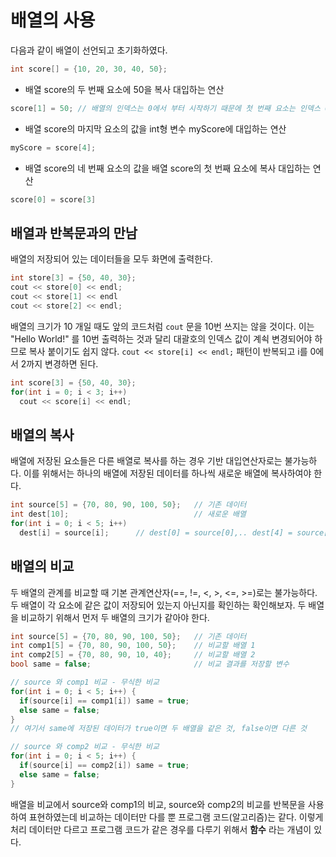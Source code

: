 # 배열의 사용 

다음과 같이 배열이 선언되고 초기화하였다.

```C++
int score[] = {10, 20, 30, 40, 50};
```
* 배열 score의 두 번째 요소에 50을 복사 대입하는 연산
```C++
score[1] = 50; // 배열의 인덱스는 0에서 부터 시작하기 때문에 첫 번째 요소는 인덱스 0, 두 번째 요소는 인덱스 1...
```

* 배열 score의 마지막 요소의 값을 int형 변수 myScore에 대입하는 연산 
```C++
myScore = score[4];
```

* 배열 score의 네 번째 요소의 값을 배열 score의 첫 번째 요소에 복사 대입하는 연산
```C++
score[0] = score[3]
```

## 배열과 반복문과의 만남

배열의 저장되어 있는 데이터들을 모두 화면에 출력한다.
```C++
int store[3] = {50, 40, 30};
cout << store[0] << endl;
cout << store[1] << endl
cout << store[2] << endl;
```
배열의 크기가 10 개일 때도 앞의 코드처럼 ```cout``` 문을 10번 쓰지는 않을 것이다.
이는 "Hello World!" 를 10번 출력하는 것과 달리 대괄호의 인덱스 값이 계쇡 변경되어야 하므로 복사 붙이기도 쉽지 않다.
```cout << store[i] << endl;``` 패턴이 반복되고 i를 0에서 2까지 변경하면 된다.

```C++
int score[3] = {50, 40, 30};
for(int i = 0; i < 3; i++) 
  cout << score[i] << endl; 
```
## 배열의 복사

배열에 저장된 요소들은 다른 배열로 복사를 하는 경우 기반 대입연산자로는 불가능하다. 
이를 위해서는 하나의 배열에 저장된 데이터를 하나씩 새로운 배열에 복사하여야 한다.
```C++
int source[5] = {70, 80, 90, 100, 50};   // 기존 데이터
int dest[10];                            // 새로운 배열 
for(int i = 0; i < 5; i++) 
  dest[i] = source[i];      // dest[0] = source[0],.. dest[4] = source[4]
```
## 배열의 비교 

두 배열의 관계를 비교할 때 기본 관계연산자(==, !=, <, >, <=, >=)로는 불가능하다.
두 배열이 각 요소에 같은 값이 저장되어 있는지 아닌지를 확인하는 확인해보자.
두 배열을 비교하기 위해서 먼저 두 배열의 크기가 같아야 한다. 

```C++
int source[5] = {70, 80, 90, 100, 50};   // 기존 데이터
int comp1[5] = {70, 80, 90, 100, 50};    // 비교할 배열 1
int comp2[5] = {70, 80, 90, 10, 40};     // 비교할 배열 2
bool same = false;                       // 비교 결과를 저장할 변수

// source 와 comp1 비교 - 무식한 비교 
for(int i = 0; i < 5; i++) {
  if(source[i] == comp1[i]) same = true;
  else same = false;
}
// 여기서 same에 저장된 데이터가 true이면 두 배열을 같은 것, false이면 다른 것 

// source 와 comp2 비교 - 무식한 비교
for(int i = 0; i < 5; i++) {
  if(source[i] == comp2[i]) same = true;
  else same = false;
}
```

배열을 비교에서 source와 comp1의 비교, source와 comp2의 비교를 반복문을 사용하여 표현하였는데
비교하는 데이터만 다를 뿐 프로그램 코드(알고리즘)는 같다.
이렇게 처리 데이터만 다르고 프로그램 코드가 같은 경우를 다루기 위해서 **함수** 라는 개념이 있다.



